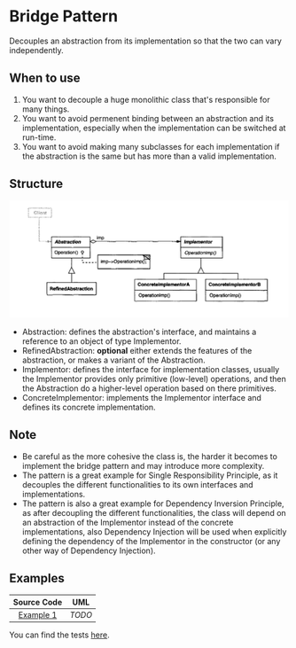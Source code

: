# Bridge Pattern

Decouples an abstraction from its implementation so that the two can vary independently.

## When to use

1. You want to decouple a huge monolithic class that's responsible for many things.
2. You want to avoid permenent binding between an abstraction and its implementation, especially when the implementation can be switched at run-time.
3. You want to avoid making many subclasses for each implementation if the abstraction is the same but has more than a valid implementation.

## Structure

<p align="center">
  <img src="figures/figure_1.png">
</p>

- Abstraction: defines the abstraction's interface, and maintains a reference to an object of type Implementor.
- RefinedAbstraction: **optional** either extends the features of the abstraction, or makes a variant of the Abstraction.
- Implementor: defines the interface for implementation classes, usually the Implementor provides only primitive (low-level) operations, and then the Abstraction do a higher-level operation based on there primitives.
- ConcreteImplementor: implements the Implementor interface and defines its concrete implementation.

## Note

- Be careful as the more cohesive the class is, the harder it becomes to implement the bridge pattern and may introduce more complexity.
- The pattern is a great example for Single Responsibility Principle, as it decouples the different functionalities to its own interfaces and implementations.
- The pattern is also a great example for Dependency Inversion Principle, as after decoupling the different functionalities, the class will depend on an abstraction of the Implementor instead of the concrete implementations, also Dependency Injection will be used when explicitly defining the dependency of the Implementor in the constructor (or any other way of Dependency Injection).

## Examples

|        Source Code        |  UML   |
| :-----------------------: | :----: |
| [Example 1](example_1.ts) | _TODO_ |

You can find the tests [here](index.test.ts).
